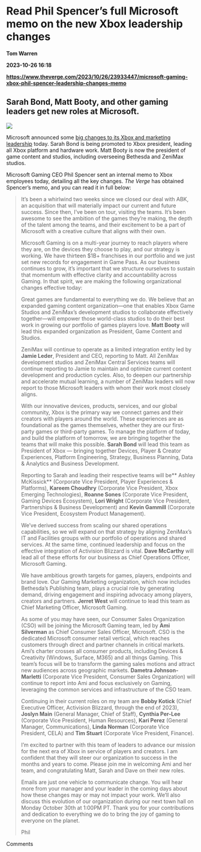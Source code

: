 # Read Phil Spencer’s full Microsoft memo on the new Xbox leadership changes
**Tom Warren**

**2023-10-26 16:18**

**https://www.theverge.com/2023/10/26/23933447/microsoft-gaming-xbox-phil-spencer-leadership-changes-memo**

Sarah Bond, Matt Booty, and other gaming leaders get new roles at Microsoft.
----------------------------------------------------------------------------

![](https://cdn.vox-cdn.com/thumbor/P1RXPnuM0UrmPs6N9-PgSTTfydI=/0x0:2040x1360/1200x628/filters:focal(1020x680:1021x681)/cdn.vox-cdn.com/uploads/chorus_asset/file/23951566/VRG_Illo_STK184_L_Normand_PhilSpencer_Neutral.jpg)

Microsoft announced some [big changes to its Xbox and marketing leadership](https://www.theverge.com/2023/10/26/23933049/microsoft-reorg-xbox-marketing-ai-leadership-changes) today. Sarah Bond is being promoted to Xbox president, leading all Xbox platform and hardware work. Matt Booty is now the president of game content and studios, including overseeing Bethesda and ZeniMax studios.

Microsoft Gaming CEO Phil Spencer sent an internal memo to Xbox employees today, detailing all the key changes. _The Verge_ has obtained Spencer’s memo, and you can read it in full below:

> It’s been a whirlwind two weeks since we closed our deal with ABK, an acquisition that will materially impact our current and future success. Since then, I’ve been on tour, visiting the teams. It’s been awesome to see the ambition of the games they’re making, the depth of the talent among the teams, and their excitement to be a part of Microsoft with a creative culture that aligns with their own.
> 
> Microsoft Gaming is on a multi-year journey to reach players where they are, on the devices they choose to play, and our strategy is working. We have thirteen $1B+ franchises in our portfolio and we just set new records for engagement in Game Pass. As our business continues to grow, it’s important that we structure ourselves to sustain that momentum with effective clarity and accountability across Gaming. In that spirit, we are making the following organizational changes effective today:
> 
> Great games are fundamental to everything we do. We believe that an expanded gaming content organization—one that enables Xbox Game Studios and ZeniMax’s development studios to collaborate effectively together—will empower those world-class studios to do their best work in growing our portfolio of games players love. **Matt Booty** will lead this expanded organization as President, Game Content and Studios.
> 
> ZeniMax will continue to operate as a limited integration entity led by **Jamie Leder**, President and CEO, reporting to Matt. All ZeniMax development studios and ZeniMax Central Services teams will continue reporting to Jamie to maintain and optimize current content development and production cycles. Also, to deepen our partnership and accelerate mutual learning, a number of ZeniMax leaders will now report to those Microsoft leaders with whom their work most closely aligns.
> 
> With our innovative devices, products, services, and our global community, Xbox is the primary way we connect games and their creators with players around the world. These experiences are as foundational as the games themselves, whether they are our first-party games or third-party games. To manage the platform of today, and build the platform of tomorrow, we are bringing together the teams that will make this possible. **Sarah Bond** will lead this team as President of Xbox — bringing together Devices, Player & Creator Experiences, Platform Engineering, Strategy, Business Planning, Data & Analytics and Business Development.
> 
> Reporting to Sarah and leading their respective teams will be** Ashley McKissick** (Corporate Vice President, Player Experiences & Platforms), **Kareem Choudhry** (Corporate Vice President, Xbox Emerging Technologies), **Roanne Sones** (Corporate Vice President, Gaming Devices Ecosystem), **Lori Wright** (Corporate Vice President, Partnerships & Business Development) and **Kevin Gammill** (Corporate Vice President, Ecosystem Product Management).
> 
> We’ve derived success from scaling our shared operations capabilities, so we will expand on that strategy by aligning ZeniMax’s IT and Facilities groups with our portfolio of operations and shared services. At the same time, continued leadership and focus on the effective integration of Activision Blizzard is vital. **Dave McCarthy** will lead all of these efforts for our business as Chief Operations Officer, Microsoft Gaming.
> 
> We have ambitious growth targets for games, players, endpoints and brand love. Our Gaming Marketing organization, which now includes Bethesda’s Publishing team, plays a crucial role by generating demand, driving engagement and inspiring advocacy among players, creators and partners. **Jerret West** will continue to lead this team as Chief Marketing Officer, Microsoft Gaming.
> 
> As some of you may have seen, our Consumer Sales Organization (CSO) will be joining the Microsoft Gaming team, led by **Ami Silverman** as Chief Consumer Sales Officer, Microsoft. CSO is the dedicated Microsoft consumer retail vertical, which reaches customers through direct and partner channels in critical markets. Ami’s charter crosses all consumer products, including Devices & Creativity (Windows, Surface, M365) and all things Gaming. This team’s focus will be to transform the gaming sales motions and attract new audiences across geographic markets. **Dametra Johnson-Marletti** (Corporate Vice President, Consumer Sales Organization) will continue to report into Ami and focus exclusively on Gaming, leveraging the common services and infrastructure of the CSO team.
> 
> Continuing in their current roles on my team are **Bobby Kotick** (Chief Executive Officer, Activision Blizzard, through the end of 2023), **Joslyn Main** (General Manager, Chief of Staff), **Cynthia Per-Lee** (Corporate Vice President, Human Resources), **Kari Perez** (General Manager, Communications), **Linda Norman** (Corporate Vice President, CELA) and **Tim Stuart** (Corporate Vice President, Finance).
> 
> I’m excited to partner with this team of leaders to advance our mission for the next era of Xbox in service of players and creators. I am confident that they will steer our organization to success in the months and years to come. Please join me in welcoming Ami and her team, and congratulating Matt, Sarah and Dave on their new roles.
> 
> Emails are just one vehicle to communicate change. You will hear more from your manager and your leader in the coming days about how these changes may or may not impact your work. We’ll also discuss this evolution of our organization during our next town hall on Monday October 30th at 1:00PM PT. Thank you for your contributions and dedication to everything we do to bring the joy of gaming to everyone on the planet.
> 
> Phil

Comments